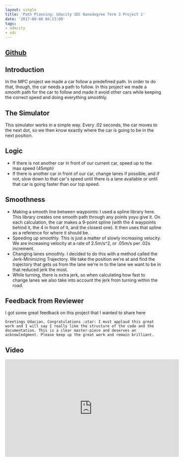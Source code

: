 ```yaml
---
layout: single
title: 'Path Planning: Udacity SDC Nanodegree Term 3 Project 1'
date: '2017-08-08 04:13:00'
tags:
- udacity
- sdc
---
```


## [Github](https://github.com/jaredjxyz/CarND-Path-Planning-Project)

## Introduction

In the MPC project we made a car follow a predefined path. In order to do that, though, the car needs a path to follow. In this project we made a smooth path for the car to follow and made it avoid other cars while keeping the correct speed and doing everything smoothly.

## The Simulator
This simulator works in a simple way. Every .02 seconds, the car moves to the next dot, so we then know exactly where the car is going to be in the next position.

## Logic
- If there is not another car in front of our current car, speed up to the max speed (45mph)
- If there is another car in front of our car, change lanes if possible, and if not, slow down to that car's speed until there is a lane available or until that car is going faster than our top speed.

## Smoothness
- Making a smooth line between waypoints: I used a spline library here. This library creates one smooth path through any points yoyu give it. On each calculation, the car makes a 9-point spline (with the 4 waypoints behind it, the 4 in front of it, and the closest one). It then uses that spline as a reference for where it should be.
- Speeding up smoothly. This is just a matter of slowly increasing velocity. We are increasing velocity at a rate of 2.5m/s^2, or .05m/s per .02s increment.
- Changing lanes smoothly. I decided to do this with a method called the Jerk-Minimizing Trajectory. We take the position we're at and find the trajectory that gets us from the lane we're in to the lane we want to be in that reduced jerk the most.
- While turning, there is extra jerk, so when calculating how fast to change lanes we also take into account the jerk from turning within the road.

## Feedback from Reviewer

I got some great feedback on this project that I wanted to share here

`Greetings Udacian,
Congratulations :star:
I must applaud this great work and I will say I really like the structure of the code and the documentation. This is a clear master-piece and deserves an acknowledgment. Please keep up the great work and remain brilliant.`

## Video

<iframe width="560" height="315" src="https://www.youtube.com/embed/Y3wUAxTGsvk" frameborder="0" allow="autoplay; encrypted-media" allowfullscreen></iframe>